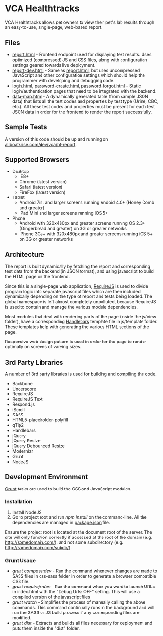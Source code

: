 # VCA Healthtracks

VCA Healthtracks allows pet owners to view their pet's lab results through an easy-to-use, single-page, web-based report.

## Files
  * [report.html](report.html) - Frontend endpoint used for displaying test results. Uses optimized (compressed) JS and CSS files, along with configuration settings geared towards live deployment.
  * [report-dev.html](report-dev.html) - Same as [report.html](report.html), but uses uncompressed JavaScript and other configuration settings which should help the programmer with developing and debugging code.
  * [login.html](login.html), [password-create.html](password-create.html), [password-forgot.html](password-forgot.html) - Static login/authentication pages that need to be integrated with the backend.
  * [data-map.html](data-map.html) - A dynamically generated table (from sample JSON data) that lists all the test codes and properties by test type (Urine, CBC, etc.). All these test codes and properties must be present for each test JSON data in order for the frontend to render the report successfully.

## Sample Tests

A version of this code should be up and running on [allboatsrise.com/dev/vca/ht-report](http://allboatsrise.com/dev/vca/ht-report/).

## Supported Browsers
  * Desktop
    *  IE8+
    * Chrome (latest version)
    *  Safari (latest version)
    * FireFox (latest version)
  * Tablet
    * Android 7in. and larger screens running Andoid 4.0+ (Honey Comb and greater)
    * iPad Mini and larger screens running iOS 5+
  * Phone
    * Android with 320x480px and greater screens running OS 2.3+ (Gingerbread and greater) on 3G or greater networks
    * iPhone 3Gs+ with 320x480px and greater screens running iOS 5+ on 3G or greater networks

## Architecture

The report is built dynamically by fetching the report and corresponding test data from the backend (in JSON format), and using javascript to build the HTML page on the frontend.

Since this is a single-page web application, [RequireJS](http://requirejs.org/) is used to divide program logic into separate javascript files which are then included dynamically depending on the type of report and tests being loaded. The global namespace is left almost completely unpolluted, because RequireJS is used to contain and manage the various module dependencies.

Most modules that deal with rendering parts of the page (inside the js/view folder), have a corresponding [Handlebars](http://handlebarsjs.com/) template file in js/template folder. These templates help with generating the various HTML sections of the page.

Responsive web design pattern is used in order for the page to render optimally on screens of varying sizes.

## 3rd Party Libraries

A number of 3rd party libraries is used for building and compiling the code.

  * Backbone
  * Underscore
  * RequireJS
  * RequireJS Text
  * Respond.js
  * iScroll
  * SASS
  * HTML5-placeholder-polyfill
  * qTip2
  * Handlebars
  * jQuery
  * jQuery Resize
  * jQuery Debounced Resize
  * Modernizr
  * Grunt
  * NodeJS

## Development Environment
[Grunt](http://gruntjs.com/) tasks are used to build the CSS and JavaScript modules.

### Installation
  1. Install [NodeJS](http://nodejs.org/)
  2. Go to project root and run *npm install* on the command-line. All the dependencies are managed in [package.json](package.json) file.

Ensure the project root is located at the document root of the server. The site will only function correctly if accessed at the root of the domain (e.g. http://somedomain.com/), and not some subdirectory (e.g. http://somedomain.com/subdir/).

### Grunt Usage

  * *grunt compass:dev* - Run the command whenever changes are made to SASS files in css-sass folder in order to generate a browser compatible CSS file.
  * *grunt requirejs:dev* - Run the command when you want to launch URLs in index.html with the "Debug Urls: OFF" setting. This will use a compiled version of the javascript files
  * *grunt watch* - Simplifies the process of manually calling the above commands. This command continually runs in the background and will run the SASS or JS build process if any corresponding files are modified.
  * *grunt dist* - Extracts and builds all files necessary for deployment and puts them inside the "dist" folder.
